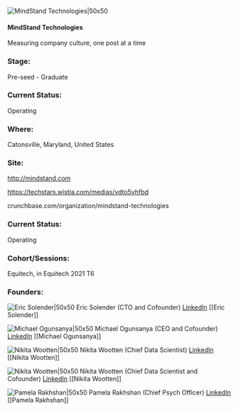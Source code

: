 

![MindStand Technologies|50x50](https://apimg.techstars.com/profiles/1659968927249_278697.png)

#### MindStand Technologies
Measuring company culture, one post at a time

### Stage: 
Pre-seed - Graduate 

### Current Status: 
Operating

### Where:
Catonsville, Maryland, United States

### Site:
http://mindstand.com

https://techstars.wistia.com/medias/vdto5vhfbd

crunchbase.com/organization/mindstand-technologies

### Current Status: 
Operating

### Cohort/Sessions: 
Equitech, in Equitech 2021 T6

### Founders: 

![Eric Solender|50x50](https://apimg.techstars.com/connect/images/image_files/6193fcc7713f141142b37959/original/1552585411253.jpeg) Eric Solender (CTO and Cofounder) [LinkedIn](https://linkedin.com/in/eric-solender-47b09065) [[Eric Solender]]

![Michael Ogunsanya|50x50](http://apimg.techstars.com/sf/contacts/headshot/Headshot_745f77789f1ada9c747ca7480.png) Michael Ogunsanya (CEO and Cofounder) [LinkedIn](https://linkedin.com/in/michael-ogunsanya-72198292) [[Michael Ogunsanya]]

![Nikita Wootten|50x50](https://www.f6s.com/content-resource/profiles/2626109_th2.jpg) Nikita Wootten (Chief Data Scientist) [LinkedIn](https://linkedin.com/in/nikita-wootten-6b9b11126) [[Nikita Wootten]]

![Nikita Wootten|50x50](https://s3.amazonaws.com/techstars/default-user-avatar@2x.png) Nikita Wootten (Chief Data Scientist and Cofounder) [LinkedIn](https://linkedin.com/in/nikita-wootten) [[Nikita Wootten]]

![Pamela Rakhshan|50x50](https://www.f6s.com/content-resource/profiles/2069850_th2.jpg) Pamela Rakhshan (Chief Psych Officer) [LinkedIn](https://linkedin.com/in/pamela-rakhshan) [[Pamela Rakhshan]]


